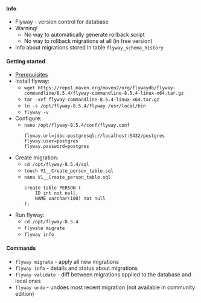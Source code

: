 #### Info
* Flyway - version control for database
* Warning! 
    * No way to automatically generate rollback script
    * No way to rollback migrations at all (in free version)
* Info about migrations stored in table `flyway_schema_history`

#### Getting started
* [Prerequisites](../postgresql/postgresql.md)
* Install flyway:
    * `wget https://repo1.maven.org/maven2/org/flywaydb/flyway-commandline/8.5.4/flyway-commandline-8.5.4-linux-x64.tar.gz`
    * `tar -xvf flyway-commandline-8.5.4-linux-x64.tar.gz`
    * `ln -s /opt/flyway-8.5.4/flyway /usr/local/bin`
    * `flyway -v`
* Configure:
    * `nano /opt/flyway-8.5.4/conf/flyway.conf`
        ```
        flyway.url=jdbc:postgresql://localhost:5432/postgres
        flyway.user=postgres
        flyway.password=postgres
        ```
* Create migration:
    * `cd /opt/flyway-8.5.4/sql`
    * `touch V1__Create_person_table.sql`
    * `nano V1__Create_person_table.sql`
        ```
        create table PERSON (
            ID int not null,
            NAME varchar(100) not null
        );
        ```
* Run flyway:
    * `cd /opt/flyway-8.5.4`
    * `flywate migrate`
    * `flyway info`

#### Commands
* `flyway migrate` - apply all new migrations
* `flyway info` - details and status about migrations 
* `flyway validate` - diff between migrations applied to the database and local ones
* `flyway undo` - undoes most recent migration (not available in community edition)
